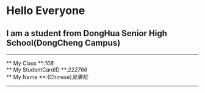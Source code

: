 # Hello Everyone 
## I am a student from DongHua Senior High School(DongCheng Campus)
- - - 

** My Class **:*108*  
** My StudentCardID **:*222766*  
** My Name **:(Chinese)*吴秉松*  

- - -
